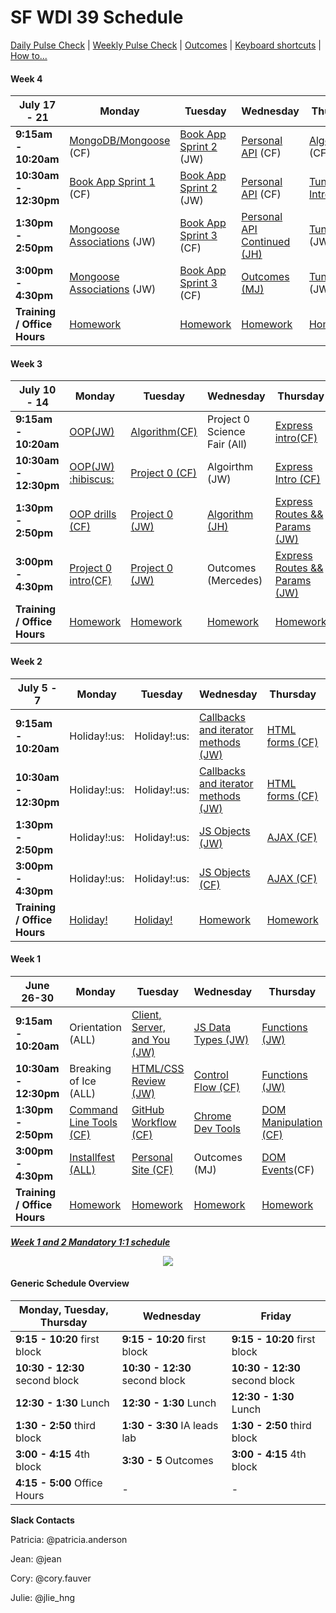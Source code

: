 
# SF WDI 39 Schedule

[Daily Pulse Check](https://docs.google.com/forms/d/e/1FAIpQLSe7KpquxAEpvf5gCdfEbt4RIFbmkiTKL8i_-P_9bcvG5zxnQQ/viewform?usp=sf_link)  |  [Weekly Pulse Check](https://docs.google.com/forms/d/e/1FAIpQLSdxQZMEgy4TwwWNGDWn5aRFEj5CEZW9a6oNOVCg69ReP3-U6w/viewform?usp=sf_link)  |  [Outcomes](https://github.com/sf-wdi-39/outcomes/wiki)  |  [Keyboard shortcuts](https://github.com/SF-WDI-LABS/how-to/blob/master/keyboard-shorcuts.md)  |  [How to...](https://github.com/SF-WDI-LABS/how-to)




#### Week 4
<table><thead>
<tr>
<th>July 17 - 21</th>
      <th> Monday </th>
      <th> Tuesday </th>
      <th> Wednesday </th>
      <th> Thursday </th>
      <th> Friday </th>
    </tr>
  </thead>
  <tbody>
    <tr>
      <td><strong>9:15am - 10:20am </strong></td>
      <td><a href="https://github.com/SF-WDI-LABS/mongoose">MongoDB/Mongoose</a> (CF)</td>
      <td><a href="https://github.com/SF-WDI-LABS/mongoose-books-app">Book App Sprint 2</a> (JW)</td>
      <td><a href="https://github.com/SF-WDI-LABS/express-personal-api">Personal API</a> (CF)</td>
      <td><a href="https://github.com/SF-WDI-LABS/">Algorithm </a> (CF)</td>
      <td><a href="https://github.com/SF-WDI-LABS/">Review and assessment</a> (JW) </td>
    </tr>
    <tr>
      <td><strong>10:30am - 12:30pm </strong></td>
      <td><a href="https://github.com/sf-wdi-labs/mongoose-books-app">Book App Sprint 1</a> (CF)</td>
      <td><a href="https://github.com/sf-wdi-labs/mongoose-books-app">Book App Sprint 2</a> (JW)</td>
      <td><a href="https://github.com/SF-WDI-LABS/express-personal-api"> Personal API</a> (CF)</td>
      <td><a href="https://github.com/SF-WDI-LABS/tunely">Tunely Intro</a> (CF)</td>
      <td><a href="https://github.com/SF-WDI-LABS/tunely">Tunely</a> (JW)</td>
    </tr>
    <tr>
      <td><strong>1:30pm - 2:50pm </strong></td>
      <td><a href="https://github.com/SF-WDI-LABS/mongoose-associations">Mongoose Associations</a> (JW)</td>
      <td><a href="https://github.com/SF-WDI-LABS/express-personal-api">Book App Sprint 3</a> (CF)</td>
      <td><a href="https://github.com/SF-WDI-LABS/express-personal-api">Personal API Continued (JH)</a></td>
      <td><a href="https://github.com/SF-WDI-LABS/tunely">Tunely</a> (JW)</td>
      <td><a href="https://github.com/SF-WDI-LABS/tunely">Tunely</a> (JW)</td>
    </tr>
    <tr>
      <td><strong>3:00pm - 4:30pm </strong></td>
      <td><a href="https://github.com/SF-WDI-LABS/mongoose-associations">Mongoose Associations</a> (JW)</td>
      <td><a href="https://github.com/SF-WDI-LABS/express-personal-api">Book App Sprint 3</a> (CF)</td>
      <td><a href="https://github.com/sf-wdi-39/outcomes/wiki">Outcomes (MJ)</a></td>
      <td> <a href="https://github.com/SF-WDI-LABS/tunely">Tunely</a> (JW) </td>
      <td><a href="https://github.com/SF-WDI-LABS/tunely">Tunely</a> (JW) </td>
    </tr>
    <tr>
      <td><strong>Training / Office Hours</strong></td>
      <td><a href="homework/week-04.md#monday">Homework</a></td>
      <td><a href="homework/week-04.md#tuesday">Homework</a></td>
      <td><a href="homework/week-04.md#wednesday">Homework</a></td>
      <td><a href="homework/week-04.md#thursday">Homework</a></td>
      <td><a href="homework/week-04.md#friday">Homework</a></td>
    </tr>
  </tbody>
</table>

#### Week 3
<table><thead>
<tr>
<th>July 10 - 14</th>
      <th> Monday </th>
      <th> Tuesday </th>
      <th> Wednesday </th>
      <th> Thursday </th>
      <th> Friday </th>
</tr>
</thead><tbody>
<tr>
<td><strong>9:15am - 10:20am</strong></td>
<td><a href="https://github.com/SF-WDI-LABS/js-oop-flower-power">OOP(JW)</a></td>
<td><a href="https://github.com/SF-WDI-LABS/js-algorithms-drills/tree/master/duplicate-in-array">Algorithm(CF)</a></td>
<td>Project 0 Science Fair (All)</td>
<td><a href="https://github.com/SF-WDI-LABS/express">Express intro(CF)</a></td>
<td>Algo/Review (JW)</td>
</tr>

<tr>
<td><strong>10:30am - 12:30pm</strong></td>
<td><a href="https://github.com/SF-WDI-LABS/js-oop-flower-power">OOP(JW) :hibiscus:</a></td>
<td><a href="https://github.com/sf-wdi-39/project-0">Project 0 (CF)</a></td>
<td>Algoirthm (JW)</td>
<td><a href="https://github.com/sf-wdi-labs/express">Express Intro (CF)</a></td>
<td><a href="https://github.com/sf-wdi-labs/test-driven-todo-api">ToDo Lab (JW)</a></td>
</tr>

<tr>
<td><strong>1:30pm - 2:50pm</strong></td>
<td><a href="https://github.com/SF-WDI-LABS/oop-game-training">OOP drills (CF)</a></td>
<td><a href="https://github.com/sf-wdi-39/project-0">Project 0 (JW)</a></td>
<td><a href="https://github.com/SF-WDI-LABS/js-algorithms-drills/tree/master/max-contig-subarray">Algorithm (JH)</a></td>
<td><a href="https://github.com/sf-wdi-labs/express-dynamic-routes">Express Routes && Params (JW)</a></td>
<td><a href="https://github.com/sf-wdi-labs/test-driven-todo-api">ToDo Lab (CF)</a></td>
</tr>

<tr>
<td><strong>3:00pm - 4:30pm</strong></td>
<td><a href="https://github.com/SF-WDI-LABS/project-00">Project 0 intro(CF)</a></td>
<td><a href="https://github.com/SF-WDI-LABS/project-00">Project 0 (JW)</a></td>
<td>Outcomes (Mercedes)</td>
<td><a href="https://github.com/sf-wdi-labs/express-dynamic-routes">Express Routes && Params (JW)</a></td>
<td><a href="https://github.com/sf-wdi-labs/test-driven-todo-api">ToDo Lab (CF)</a></td>
</tr>

<tr>
<td><strong>Training / Office Hours</strong></td>
<td><a href="homework/week-03.md">Homework</a></td>
<td><a href="homework/week-03.md">Homework</a></td>
<td><a href="homework/week-03.md">Homework</a></td>
<td><a href="homework/week-03.md">Homework</a></td>
<td><a href="homework/week-03.md">Homework</a></td>
</tr>
</tbody></table>



#### Week 2

<table>
  <thead>
    <tr>
      <th>July 5 - 7</th>
      <th> Monday </th>
      <th> Tuesday </th>
      <th> Wednesday </th>
      <th> Thursday </th>
      <th> Friday </th>
    </tr>
  </thead>
  <tbody>
    <tr>
      <td><strong>9:15am - 10:20am </strong></td>
      <td>Holiday!:us:</td>
      <td>Holiday!:us:</td>
      <td><a href="https://github.com/SF-WDI-LABS/iterator-methods">Callbacks and iterator methods (JW)</a></td>
      <td><a href="https://github.com/SF-WDI-LABS/html-forms">HTML forms (CF)</a></td>
      <td><a href="https://github.com/SF-WDI-LABS/js-algorithms-drills/tree/master/palindromes">Palindrome algorithm (JH)</a> </td>
    </tr>
    <tr>
      <td><strong>10:30am - 12:30pm </strong></td>
      <td>Holiday!:us:</td>
      <td>Holiday!:us:</td>
      <td><a href="https://github.com/SF-WDI-LABS/iterator-methods"> Callbacks and iterator methods (JW)</a> </td>
      <td><a href="https://github.com/SF-WDI-LABS/html-forms"> HTML forms (CF) </a></td>
      <td> Template Literals (CF) </td>
    </tr>
    <tr>
      <td><strong>1:30pm - 2:50pm </strong></td>
      <td>Holiday!:us:</td>
      <td>Holiday!:us:</td>
      <td><a href="https://github.com/SF-WDI-LABS/js-objects">JS Objects (JW)</a></td>
      <td><a href="https://github.com/SF-WDI-LABS/intro-ajax">AJAX (CF)</a></td>
      <td><a href="https://github.com/SF-WDI-LABS/geoquakes">3rd Party APIs (CF)</a></td>
    </tr>
    <tr>
      <td><strong>3:00pm - 4:30pm </strong></td>
      <td>Holiday!:us:</td>
      <td>Holiday!:us:</td>
      <td><a href="https://github.com/SF-WDI-LABS/js-objects">JS Objects (CF)</a></td>
      <td> <a href="https://github.com/SF-WDI-LABS/intro-ajax">AJAX (CF)</a> </td>
      <td><a href="https://github.com/SF-WDI-LABS/geoquakes">Geoquakes (CF)</a></td>
    </tr>
    <tr>
      <td><strong>Training / Office Hours</strong></td>
      <td><a href="homework/week-02.md">Holiday!</a></td>
      <td><a href="homework/week-02.md">Holiday!</a></td>
      <td><a href="homework/week-02.md">Homework</a></td>
      <td><a href="homework/week-02.md">Homework</a></td>
      <td><a href="homework/week-02.md">Homework</a></td>
    </tr>
  </tbody>
</table>

#### Week 1
<table><thead>
   <tr>
      <th>June 26-30</th>
      <th> Monday </th>
      <th> Tuesday </th>
      <th> Wednesday </th>
      <th> Thursday </th>
      <th> Friday </th>
</tr>
</thead><tbody>
<tr>
<td><strong>9:15am - 10:20am</strong></td>
<td>Orientation (ALL) </td>
<td><a href="https://github.com/SF-WDI-LABS/the-client-the-server-and-you/blob/master/README.md">Client, Server, and You (JW) </a></td>
<td><a href="https://github.com/sf-wdi-labs/js-data-types">JS Data Types (JW)</a></td>
<td><a href="https://github.com/sf-wdi-labs/js-functions">Functions (JW)</a></td>
<td>Personal Site Show && Tell (ALL)</td>
</tr>

<tr>
<td><strong>10:30am - 12:30pm</strong></td>
<td>Breaking of Ice (ALL)</td>
<td><a href="https://github.com/sf-wdi-labs/html-css-review">HTML/CSS Review (JW)</a></td>
<td><a href="https://github.com/sf-wdi-labs/js-control-flow">Control Flow (CF)</a></td>
<td><a href="https://github.com/sf-wdi-labs/js-functions">Functions (JW)</a></td>
<td>Review (JH)</td>
</tr>

<tr>
<td><strong>1:30pm - 2:50pm</strong></td>
<td><a href="https://github.com/SF-WDI-LABS/command-line">Command Line Tools (CF)</a></td>
<td><a href="https://github.com/sf-wdi-labs/git-github">GitHub Workflow (CF)</a></td>
<td><a href="https://github.com/SF-WDI-LABS/dev-tools">Chrome Dev Tools </a></td>
<td><a href="https://github.com/SF-WDI-LABS/dom-manipulation">DOM Manipulation (CF)</a></td>
<td><a href="https://github.com/SF-WDI-LABS/bootstrap">Bootstrap (CF)</a></td>
</tr>

<tr>
<td><strong>3:00pm - 4:30pm</strong></td>
<td><a href="https://github.com/sf-wdi-labs/installfest">Installfest (ALL)</a></td>
<td><a href="https://github.com/SF-WDI-LABS/personal-portfolio">Personal Site (CF)</a></td>
<td>Outcomes (MJ)</td>
<td><a href="https://github.com/sf-wdi-labs/dom-events-jquery">DOM Events</a>(CF)</td>
<td><a href="https://github.com/SF-WDI-LABS/tic-tac-toe"</a>TicTacToe Intro(JW)</td>
</tr>

<tr>
<td><strong>Training / Office Hours</strong></td>
<td><a href="homework/week-01.md">Homework</a></td>
<td><a href="homework/week-01.md">Homework</a></td>
<td><a href="homework/week-01.md">Homework</a></td>
<td><a href="homework/week-01.md">Homework</a></td>
<td><a href="homework/week-01.md">Homework</a></td>
</tr>
</tbody></table>


***<a href="https://docs.google.com/a/generalassemb.ly/spreadsheets/d/1OLokItvRDBU2BEpVQ3Qr1DWyk9DEdY9Gj6YVr1Pxo_Y/edit?usp=sharing">Week 1 and 2 Mandatory 1:1 schedule</a>***

<p align="center">
<img src="PhotoFunia-1497888882.gif" >
</p>

#### Generic Schedule Overview

 Monday, Tuesday, Thursday  | Wednesday | Friday
  ------------------ | ----- | ----
   **9:15 - 10:20** first block   | **9:15 - 10:20** first block     | **9:15 - 10:20** first block
 **10:30 - 12:30** second block    | **10:30 - 12:30** second block     | **10:30 - 12:30** second block
  **12:30 - 1:30** Lunch         | **12:30 - 1:30** Lunch          | **12:30 - 1:30** Lunch
  **1:30 - 2:50** third block      | **1:30 - 3:30** IA leads lab   | **1:30 - 2:50** third block
  **3:00 - 4:15** 4th block     | **3:30 - 5** Outcomes  | **3:00 - 4:15** 4th block
**4:15 - 5:00** Office Hours   | - | -


**Slack Contacts**  

Patricia: @patricia.anderson

Jean: @jean

Cory: @cory.fauver

Julie: @jlie_hng
